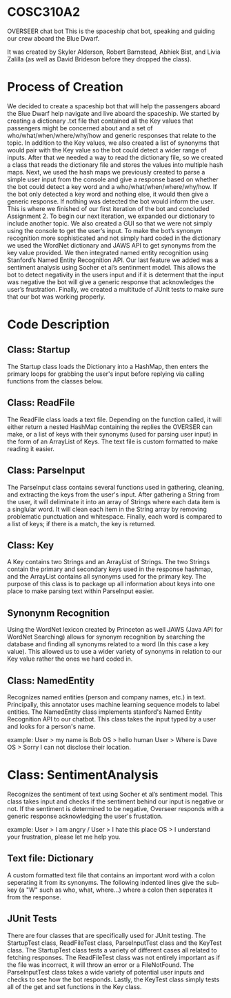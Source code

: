 # COSC310A2
OVERSEER chat bot 
This is the spaceship chat bot, speaking and guiding our crew aboard the Blue Dwarf.

It was created by Skyler Alderson, Robert Barnstead, Abhiek Bist, and Livia Zalilla (as well as David Brideson before they dropped the class).

# Process of Creation
We decided to create a spaceship bot that will help the passengers aboard the Blue Dwarf help navigate and live aboard the spaceship. We started by creating a dictionary .txt file that contained all the Key values that passengers might be concerned about and a set of who/what/when/where/why/how and generic responses that relate to the topic. In addition to the Key values, we also created a list of synonyms that would pair with the Key value so the bot could detect a wider range of inputs. After that we needed a way to read the dictionary file, so we created a class that reads the dictionary file and stores the values into multiple hash maps. Next, we used the hash maps we previously created to parse a simple user input from the console and give a response based on whether the bot could detect a key word and a who/what/when/where/why/how. If the bot only detected a key word and nothing else, it would then give a generic response. If nothing was detected the bot would inform the user. This is where we finished of our first iteration of the bot and concluded Assignment 2. To begin our next iteration, we expanded our dictionary to include another topic. We also created a GUI so that we were not simply using the console to get the user’s input. To make the bot’s synonym recognition more sophisticated and not simply hard coded in the dictionary we used the WordNet dictionary and JAWS API to get synonyms from the key value provided. We then integrated named entity recognition using Stanford’s Named Entity Recognition API. Our last feature we added was a sentiment analysis using Socher et al’s sentinment model. This allows the bot to detect negativity in the users input and if it is determent that the input was negative the bot will give a generic response that acknowledges the user’s frustration. Finally, we created a multitude of JUnit tests to make sure that our bot was working properly.

# Code Description
## Class: Startup
The Startup class loads the Dictionary into a HashMap, then enters the primary loops for grabbing the user's input before replying via calling functions from the classes below.


## Class: ReadFile
The ReadFile class loads a text file. Depending on the function called, it will either return a nested HashMap containing the replies the OVERSER can make, or a list of keys with their synonyms (used for parsing user input) in the form of an ArrayList of Keys. The text file is custom formatted to make reading it easier.


## Class: ParseInput
The ParseInput class contains several functions used in gathering, cleaning, and extracting the keys from the user's input. After gathering a String from the user, it will deliminate it into an array of Strings where each data item is a singlular word. It will clean each item in the String array by removing problematic punctuation and whitespace. Finally, each word is compared to a list of keys; if there is a match, the key is returned.


## Class: Key
A Key contains two Strings and an ArrayList of Strings. The two Strings contain the primary and secondary keys used in the response hashmap, and the ArrayList contains all synonyms used for the primary key. The purpose of this class is to package up all information about keys into one place to make parsing text within ParseInput easier.

## Synonynm Recognition
Using the WordNet lexicon created by Princeton as well JAWS (Java API for WordNet Searching) allows for synonym recognition by searching the database and finding all synonyms related to a word (In this case a key value). This allowed us to use a wider variety of synonyms in relation to our Key value rather the ones we hard coded in.

## Class: NamedEntity
Recognizes named entities (person and company names, etc.) in text. Principally, this annotator uses machine learning sequence models to label entities. The NamedEntity class implements stanford's Named Entity Recognition API to our chatbot. This class takes the input typed by a user and looks for a person's name.

example: User > my name is Bob
         OS > hello human
         User > Where is Dave
         OS > Sorry I can not disclose their location.


# Class: SentimentAnalysis
Recognizes the sentiment of text using Socher et al’s sentiment model. This class takes input and checks if the sentiment behind our input is negative or not. If the sentiment is determined to be negative, Overseer responds with a generic response acknowledging the user's frustation.

example: User > I am angry / User > I hate this place
         OS > I understand your frustration, please let me help you.
         

## Text file: Dictionary
A custom formatted text file that contains an important word with a colon seperating it from its synonyms. The following indented lines give the sub-key (a "W" such as who, what, where...) where a colon then seperates it from the response.

## JUnit Tests
There are four classes that are specifically used for JUnit testing. The StartupTest class, ReadFileTest class, ParseInputTest class and the KeyTest class. The StartupTest class tests a variety of different cases all related to fetching responses. The ReadFileTest class was not entirely important as if the file was incorrect, it will throw an error or a FileNotFound. The ParseInputTest class takes a wide variety of potential user inputs and checks to see how the bot responds. Lastly, the KeyTest class simply tests all of the get and set functions in the Key class.